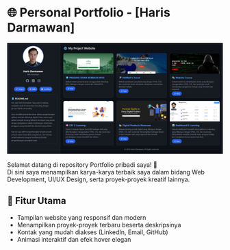 # 🌐 Personal Portfolio - [Haris Darmawan]

![Preview Tampilan Portfolio](https://github.com/HariisDermawan/Portfolio/blob/main/es.png
)

Selamat datang di repository Portfolio pribadi saya! 🎉  
Di sini saya menampilkan karya-karya terbaik saya dalam bidang Web Development, UI/UX Design, serta proyek-proyek kreatif lainnya.

## 🚀 Fitur Utama
- Tampilan website yang responsif dan modern
- Menampilkan proyek-proyek terbaru beserta deskripsinya
- Kontak yang mudah diakses (LinkedIn, Email, GitHub)
- Animasi interaktif dan efek hover elegan
